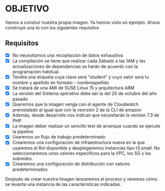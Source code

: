 # OBJETIVO 

Vamos a constuir nuestra propia imagen. Ya hemos visto un ejemplo. Ahora construye una tú con los  siguientes requisitos

## Requisitos

- [x] No necesitamos una recopilación de datos exhaustiva
- [x] La compilación se tiene que realizar cada Sábado a las 1AM y las actualizaciones de dependencias se harán de acuerdo con la programación habitual.
- [x] Tendrá una etiqueta cuya clave será "student" y cuyo valor será tu nombre y apellido en formato - nombreapellido
- [x] Se tratará de una AMI de SUSE Linux 15 y arquitectura ARM
- [x] La versión del Sistema operativo debe ser la del 20 de octubre del año pasado
- [x] Queremos que la imagen venga con el agente de Cloudwatch preinstalado al igual que con la vesrsión 2 de la CLI de amazon
- [x] Además, desde desarrollo nos indican que necesitarán la versión 7.3 de PHP
- [x] La imagen deber realizar un sencillo test de arranque cuando se ejecute la pipeline
- [x] Usaremos un flujo de trabajo predeterminado
- [x] Crearemos una configuración de infraestructura nueva en la que usaremos el Rol disponible y desplegaremos instancias tipo t3.small. No seleccionaremos unos valores específicos para la VPC, los SG y las subredes.
- [x] Crearemos una configuración de distribución con valores predeterminados

Después de crear nuestra Imagen lanzaremos el proceso y veremos cómo se levanta una instancia de las características indicadas.